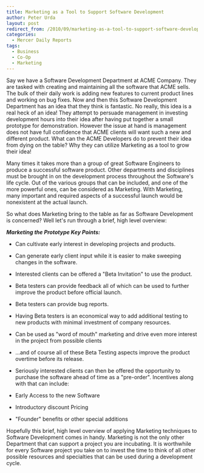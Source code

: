 ```yaml
---
title: Marketing as a Tool to Support Software Development
author: Peter Urda
layout: post
redirect_from: /2010/09/marketing-as-a-tool-to-support-software-development/
categories:
  - Mercer Daily Reports
tags:
  - Business
  - Co-Op
  - Marketing
---
```

Say we have a Software Development Department at ACME Company. They are tasked with creating and maintaining all the software that ACME sells. The bulk of their daily work is adding new features to current product lines and working on bug fixes. Now and then this Software Development Department has an idea that they think is fantastic. No really, this idea is a real heck of an idea! They attempt to persuade management in investing development hours into their idea after having put together a small prototype for demonstration. However the issue at hand is management does not have full confidence that ACME clients will want such a new and different product. What can the ACME Developers do to prevent their idea from dying on the table? Why they can utilize Marketing as a tool to grow their idea!

Many times it takes more than a group of great Software Engineers to produce a successful software product. Other departments and disciplines must be brought in on the development process throughout the Software's life cycle. Out of the various groups that can be included, and one of the more powerful ones, can be considered as Marketing. With Marketing, many important and required aspects of a successful launch would be nonexistent at the actual launch.

So what does Marketing bring to the table as far as Software Development is concerned? Well let's run through a brief, high level overview:

***Marketing the Prototype Key Points:***

  * Can cultivate early interest in developing projects and products.
  * Can generate early client input while it is easier to make sweeping changes in the software.
  * Interested clients can be offered a "Beta Invitation" to use the product.
  * Beta testers can provide feedback all of which can be used to further improve the product before official launch.
  * Beta testers can provide bug reports.
  * Having Beta testers is an economical way to add additional testing to new products with minimal investment of company resources.
  * Can be used as "word of mouth" marketing and drive even more interest in the project from possible clients
  * ...and of course all of these Beta Testing aspects improve the product overtime before its release.

  * Seriously interested clients can then be offered the opportunity to purchase the software ahead of time as a "pre-order". Incentives along with that can include:
  * Early Access to the new Software
  * Introductory discount Pricing
  * "Founder" benefits or other special additions

Hopefully this brief, high level overview of applying Marketing techniques to Software Development comes in handy. Marketing is not the only other Department that can support a project you are incubating. It is worthwhile for every Software project you take on to invest the time to think of all other possible resources and specialties that can be used during a development cycle.

